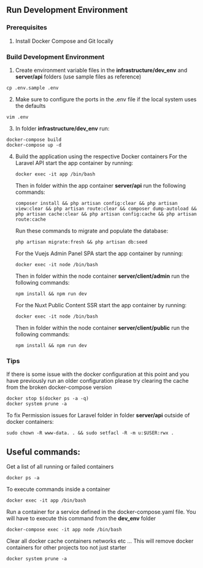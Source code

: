 ##  Run Development Environment

###  Prerequisites

1. Install Docker Compose and Git locally

###  Build Development Environment

1. Create environment variable files in the **infrastructure/dev_env** and **server/api** folders (use sample files as reference)
```shell
cp .env.sample .env
```

2. Make sure to configure the ports in the .env file if the local system uses the defaults
```shell
vim .env
```

3. In folder **infrastructure/dev_env** run:
```shell
docker-compose build
docker-compose up -d
```

4. Build the application using the respective Docker containers
    For the Laravel API start the app container by running:
    ```shell
    docker exec -it app /bin/bash
    ```
    Then in folder within the app container **server/api** run the following commands:
    ```shell
    composer install && php artisan config:clear && php artisan view:clear && php artisan route:clear && composer dump-autoload && php artisan cache:clear && php artisan config:cache && php artisan route:cache
    ```
    Run these commands to migrate and populate the database:
    ```shell
    php artisan migrate:fresh && php artisan db:seed
    ```

    For the Vuejs Admin Panel SPA start the app container by running:
    ```shell
    docker exec -it node /bin/bash
    ```
    Then in folder within the node container **server/client/admin** run the following commands:
    ```shell
    npm install && npm run dev
    ```
   
    For the Nuxt Public Content SSR start the app container by running:
    ```shell
    docker exec -it node /bin/bash
    ```
    Then in folder within the node container **server/client/public** run the following commands:
    ```shell
    npm install && npm run dev
    ```

### Tips

If there is some issue with the docker configuration at this point and you have previously run an older configuration please try clearing the cache from the broken docker-compose version
```shell
docker stop $(docker ps -a -q)
docker system prune -a
```

To fix Permission issues for Laravel folder in folder **server/api** outside of docker containers:
```shell
sudo chown -R www-data. . && sudo setfacl -R -m u:$USER:rwx .
```

## Useful commands:

Get a list of all running or failed containers
```shell
docker ps -a
```
To execute commands inside a container
```shell
docker exec -it app /bin/bash
```
Run a container for a service defined in the docker-compose.yaml file. You will have to execute this command from the **dev_env** folder
```shell
docker-compose exec -it app node /bin/bash
```
Clear all docker cache containers networks etc ... This will remove docker containers for other projects too not just starter
```shell
docker system prune -a
```